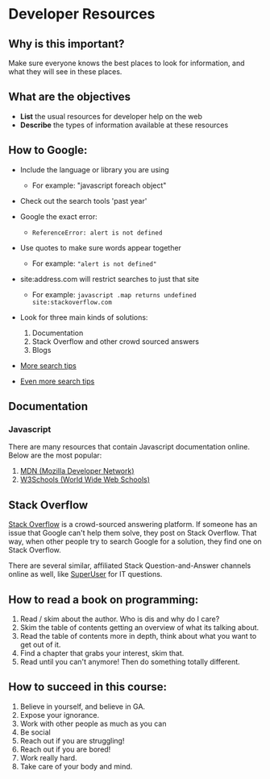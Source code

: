 # Developer Resources

## Why is this important?
Make sure everyone knows the best places to look for information, and what they will see in these places.

## What are the objectives
- **List** the usual resources for developer help on the web
- **Describe** the types of information available at these resources

## How to Google:

  - Include the language or library you are using
    - For example: "javascript foreach object"

  - Check out the search tools 'past year'

  - Google the exact error:
    - `ReferenceError: alert is not defined`

  - Use quotes to make sure words appear together
    - For example: `"alert is not defined"`

  - site:address.com will restrict searches to just that site
    - For example: `javascript .map returns undefined site:stackoverflow.com`

  - Look for three main kinds of solutions:

    1. Documentation
    2. Stack Overflow and other crowd sourced answers
    3. Blogs
    
  - [More search tips](http://motto.time.com/4116259/google-search/)
  - [Even more search tips](http://www.digitaltrends.com/computing/the-35-best-google-search-tips-and-tricks/)

## Documentation

### Javascript

There are many resources that contain Javascript documentation online.  Below are the most popular:

1. [MDN (Mozilla Developer Network)](https://developer.mozilla.org/en-US/docs/Web/JavaScript)
2. [W3Schools (World Wide Web Schools)](http://www.w3schools.com/js/default.asp)

## Stack Overflow

[Stack Overflow](http://stackoverflow.com/) is a crowd-sourced answering platform.  If someone has an issue that Google can't help them solve, they post on Stack Overflow.  That way, when other people try to search Google for a solution, they find one on Stack Overflow.

There are several similar, affiliated Stack Question-and-Answer channels online as well, like [SuperUser](http://superuser.com/) for IT questions.

## How to read a book on programming:

  1. Read / skim about the author. Who is dis and why do I care?
  2. Skim the table of contents getting an overview of what its talking about.
  3. Read the table of contents more in depth, think about what you want to get out of it.
  4. Find a chapter that grabs your interest, skim that.
  5. Read until you can't anymore! Then do something totally different.

## How to succeed in this course:

  1. Believe in yourself, and believe in GA.
  2. Expose your ignorance.
  3. Work with other people as much as you can
  4. Be social
  5. Reach out if you are struggling!
  6. Reach out if you are bored!
  7. Work really hard.
  8. Take care of your body and mind.
